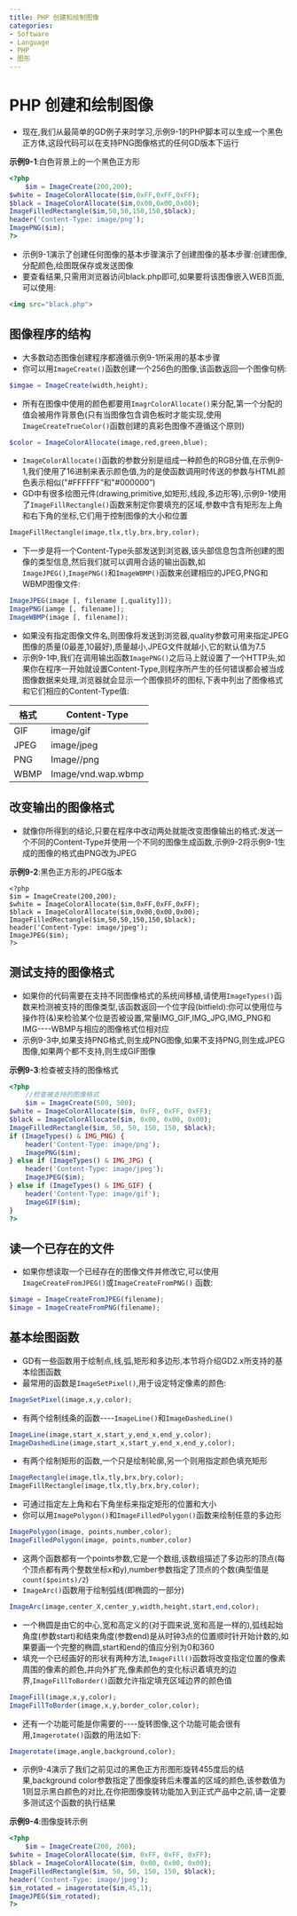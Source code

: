 ```yaml
---
title: PHP 创建和绘制图像
categories:
- Software
- Language
- PHP
- 图形
---
```

# PHP 创建和绘制图像

- 现在,我们从最简单的GD例子来时学习,示例9-1的PHP脚本可以生成一个黑色正方体,这段代码可以在支持PNG图像格式的任何GD版本下运行

**示例9-1**:白色背景上的一个黑色正方形

```php
<?php
    $im = ImageCreate(200,200);
$white = ImageColorAllocate($im,0xFF,0xFF,0xFF);
$black = ImageColorAllocate($im,0x00,0x00,0x00);
ImageFilledRectangle($im,50,50,150,150,$black);
header('Content-Type: image/png');
ImagePNG($im);
?>
```

- 示例9-1演示了创建任何图像的基本步骤演示了创建图像的基本步骤:创建图像,分配颜色,绘图既保存或发送图像
- 要查看结果,只需用浏览器访问black.php即可,如果要将该图像嵌入WEB页面,可以使用:

```html
<img src="black.php">
```

## 图像程序的结构

- 大多数动态图像创建程序都遵循示例9-1所采用的基本步骤
- 你可以用`ImageCreate()`函数创建一个256色的图像,该函数返回一个图像句柄:

```php
$imgae = ImageCreate(width,height);
```

- 所有在图像中使用的颜色都要用`ImagrColorAllocate()`来分配,第一个分配的值会被用作背景色(只有当图像包含调色板时才能实现,使用`ImageCreateTrueColor()`函数创建的真彩色图像不遵循这个原则)

```php
$color = ImageColorAllocate(image,red,green,blue);
```

- `ImageColorAllocate()`函数的参数分别是组成一种颜色的RGB分值,在示例9-1,我们使用了16进制来表示颜色值,为的是使函数调用时传送的参数与HTML颜色表示相似("#FFFFFF”和"#000000”)
- GD中有很多绘图元件(drawing,primitive,如矩形,线段,多边形等),示例9-1使用了`ImageFillRectangle()`函数来制定你要填充的区域,参数中含有矩形左上角和右下角的坐标,它们用于控制图像的大小和位置

```php
ImageFillRectangle(image,tlx,tly,brx,bry,color);
```

- 下一步是将一个Content-Type头部发送到浏览器,该头部信息包含所创建的图像的类型信息,然后我们就可以调用合适的输出函数,如`ImageJPEG()`,`ImagePNG()`和`ImageWBMP()`函数来创建相应的JPEG,PNG和WBMP图像文件:

```php
ImageJPEG(image [, filename [,quality]]);
ImagePNG(iamge [, filename]);
ImageWBMP(image [, filename]);
```

- 如果没有指定图像文件名,则图像将发送到浏览器,quality参数可用来指定JPEG图像的质量(0最差,10最好),质量越小,JPEG文件就越小,它的默认值为7.5
- 示例9-1中,我们在调用输出函数`ImagePNG()`之后马上就设置了一个HTTP头,如果你在程序一开始就设置Content-Type,则程序所产生的任何错误都会被当成图像数据来处理,浏览器就会显示一个图像损坏的图标,下表中列出了图像格式和它们相应的Content-Type值:

| 格式 | Content-Type       |
| ---- | ------------------ |
| GIF  | image/gif          |
| JPEG | image/jpeg         |
| PNG  | Image//png         |
| WBMP | Image/vnd.wap.wbmp |

## 改变输出的图像格式

- 就像你所得到的结论,只要在程序中改动两处就能改变图像输出的格式:发送一个不同的Content-Type并使用一个不同的图像生成函数,示例9-2将示例9-1生成的图像的格式由PNG改为JPEG

**示例9-2**:黑色正方形的JPEG版本

```php+HTML
<?php
$im = ImageCreate(200,200);
$white = ImageColorAllocate($im,0xFF,0xFF,0xFF);
$black = ImageColorAllocate($im,0x00,0x00,0x00);
ImageFilledRectangle($im,50,50,150,150,$black);
header('Content-Type: image/jpeg');
ImageJPEG($im);
?>
```

## 测试支持的图像格式

- 如果你的代码需要在支持不同图像格式的系统间移植,请使用`ImageTypes()`函数来检测被支持的图像类型,该函数返回一个位字段(bitfield):你可以使用位与操作符(&)来检验某个位是否被设置,常量IMG_GIF,IMG_JPG,IMG_PNG和IMG----WBMP与相应的图像格式位相对应
- 示例9-3中,如果支持PNG格式,则生成PNG图像,如果不支持PNG,则生成JPEG图像,如果两个都不支持,则生成GIF图像

**示例9-3**:检查被支持的图像格式

```php
<?php
    //检查被支持的图像格式
    $im = ImageCreate(500, 500);
$white = ImageColorAllocate($im, 0xFF, 0xFF, 0xFF);
$black = ImageColorAllocate($im, 0x00, 0x00, 0x00);
ImageFilledRectangle($im, 50, 50, 150, 150, $black);
if (ImageTypes() & IMG_PNG) {
    header('Content-Type: image/png');
    ImagePNG($im);
} else if (ImageTypes() & IMG_JPG) {
    header('Content-Type: image/jpeg');
    ImageJPEG($im);
} else if (ImageTypes() & IMG_GIF) {
    header('Content-Type: image/gif');
    ImageGIF($im);
}
?>
```

## 读一个已存在的文件

- 如果你想读取一个已经存在的图像文件并修改它,可以使用`ImageCreateFromJPEG()`或`ImageCreateFromPNG()`	函数:

```php
$image = ImageCreateFromJPEG(filename);
$image = ImageCreateFromPNG(filename);
```

## 基本绘图函数

- GD有一些函数用于绘制点,线,弧,矩形和多边形,本节将介绍GD2.x所支持的基本绘图函数
- 最常用的函数是`ImageSetPixel()`,用于设定特定像素的颜色:

```php
ImageSetPixel(image,x,y,color);
```

- 有两个绘制线条的函数----`ImageLine()`和`ImageDashedLine()`

```php
ImageLine(image,start_x,start_y,end_x,end_y,color);
ImageDashedLine(image,start_x,start_y,end_x,end_y,color);
```

- 有两个绘制矩形的函数,一个只是绘制轮廓,另一个则用指定颜色填充矩形

```php
ImageRectangle(image,tlx,tly,brx,bry,color);
ImageFillRectangle(image,tlx,tly,brx,bry,color);
```

- 可通过指定左上角和右下角坐标来指定矩形的位置和大小
- 你可以用`ImagePolygon()`和`ImageFilledPolygon()`函数来绘制任意的多边形

```php
ImagePolygon(image, points,number,color);
ImageFilledPolygon(image, points,number,color)
```

- 这两个函数都有一个points参数,它是一个数组,该数组描述了多边形的顶点(每个顶点都有两个整数坐标x和y),number参数指定了顶点的个数(典型值是`count($points)/2`)
- `ImageArc()`函数用于绘制弧线(即椭圆的一部分)

```php
ImageArc(image,center_X,center_y,width,height,start,end,color);
```

- 一个椭圆是由它的中心,宽和高定义的(对于圆来说,宽和高是一样的),弧线起始角度(参数start)和结束角度(参数end)是从时钟3点的位置顺时针开始计数的,如果要画一个完整的椭圆,start和end的值应分别为0和360
- 填充一个已经画好的形状有两种方法,`ImageFill()`函数将改变指定位置的像素周围的像素的颜色,并向外扩充,像素颜色的变化标识着填充的边界,`ImageFillToBorder()`函数允许指定填充区域边界的颜色值

```php
ImageFill(image,x,y,color);
ImageFillToBorder(image,x,y,border_color,color);
```

- 还有一个功能可能是你需要的----旋转图像,这个功能可能会很有用,`Imagerotate()`函数的用法如下:

```php
Imagerotate(image,angle,background,color);
```

- 示例9-4演示了我们之前见过的黑色正方形图形旋转455度后的结果,background color参数指定了图像旋转后未覆盖的区域的颜色,该参数值为1则显示黑白颜色的对比,在你把图像旋转功能加入到正式产品中之前,请一定要多测试这个函数的执行结果

**示例9-4**:图像旋转示例

```php
<?php
    $im = ImageCreate(200, 200);
$white = ImageColorAllocate($im, 0xFF, 0xFF, 0xFF);
$black = ImageColorAllocate($im, 0x00, 0x00, 0x00);
ImageFilledRectangle($im, 50, 50, 150, 150, $black);
header('Content-Type: image/jpeg');
$im_rotated = imagerotate($im,45,1);
ImageJPEG($im_rotated);
?>
```